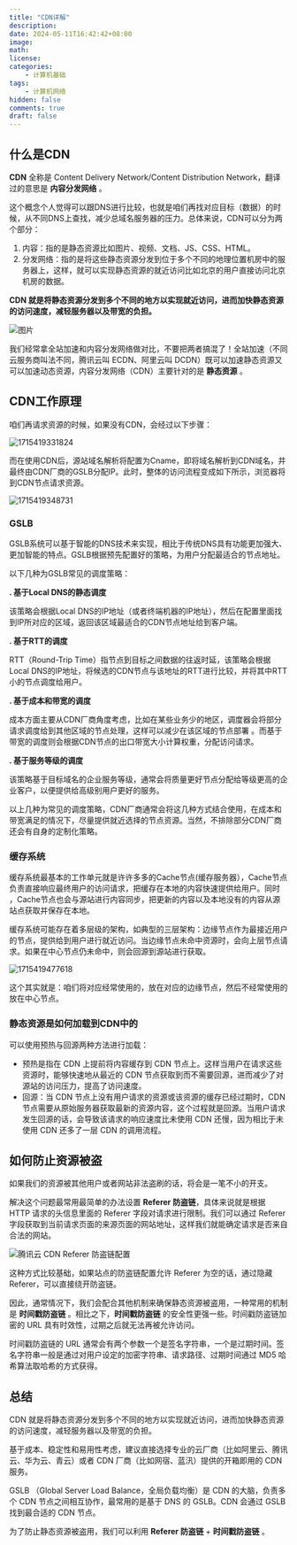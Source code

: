 ```yaml
---
title: "CDN详解"
description: 
date: 2024-05-11T16:42:42+08:00
image: 
math: 
license: 
categories:
    - 计算机基础
tags:
    - 计算机网络
hidden: false
comments: true
draft: false
---
```


## 什么是CDN

**CDN** 全称是 Content Delivery Network/Content Distribution Network，翻译过的意思是 **内容分发网络** 。

这个概念个人觉得可以跟DNS进行比较，也就是咱们再找对应目标（数据）的时候，从不同DNS上查找，减少总域名服务器的压力。总体来说，CDN可以分为两个部分：

1. 内容：指的是静态资源比如图片、视频、文档、JS、CSS、HTML。
2. 分发网络：指的是将这些静态资源分发到位于多个不同的地理位置机房中的服务器上，这样，就可以实现静态资源的就近访问比如北京的用户直接访问北京机房的数据。

**CDN 就是将静态资源分发到多个不同的地方以实现就近访问，进而加快静态资源的访问速度，减轻服务器以及带宽的负担。**

![图片](https://img-1312072469.cos.ap-nanjing.myqcloud.com/640)

我们经常拿全站加速和内容分发网络做对比，不要把两者搞混了！全站加速（不同云服务商叫法不同，腾讯云叫 ECDN、阿里云叫 DCDN）既可以加速静态资源又可以加速动态资源，内容分发网络（CDN）主要针对的是 **静态资源** 。



## CDN工作原理

咱们再请求资源的时候，如果没有CDN，会经过以下步骤：

![1715419331824](https://img-1312072469.cos.ap-nanjing.myqcloud.com/1715419331824.jpg)

而在使用CDN后，源站域名解析将配置为Cname，即将域名解析到CDN域名，并最终由CDN厂商的GSLB分配IP。此时，整体的访问流程变成如下所示，浏览器将到CDN节点请求资源。

![1715419348731](https://img-1312072469.cos.ap-nanjing.myqcloud.com/1715419348731.jpg)

### GSLB

GSLB系统可以基于智能的DNS技术来实现，相比于传统DNS具有功能更加强大、更加智能的特点。GSLB根据预先配置好的策略，为用户分配最适合的节点地址。

以下几种为GSLB常见的调度策略：

**. 基于Local DNS的静态调度**

该策略会根据Local DNS的IP地址（或者终端机器的IP地址），然后在配置里面找到IP所对应的区域，返回该区域最适合的CDN节点地址给到客户端。

**. 基于RTT的调度**

RTT（Round-Trip Time）指节点到目标之间数据的往返时延，该策略会根据Local DNS的IP地址，将候选的CDN节点与该地址的RTT进行比较，并将其中RTT小的节点调度给用户。

**. 基于成本和带宽的调度**

成本方面主要从CDN厂商角度考虑，比如在某些业务少的地区，调度器会将部分请求调度给到其他区域的节点处理，这样可以减少在该区域的节点部署 。而基于带宽的调度则会根据CDN节点的出口带宽大小计算权重，分配访问请求。

**. 基于服务等级的调度**

该策略基于目标域名的企业服务等级，通常会将质量更好节点分配给等级更高的企业客户，以便提供给高级别用户更好的服务。

以上几种为常见的调度策略，CDN厂商通常会将这几种方式结合使用，在成本和带宽满足的情况下，尽量提供就近选择的节点资源。当然，不排除部分CDN厂商还会有自身的定制化策略。

### 缓存系统

缓存系统最基本的工作单元就是许许多多的Cache节点(缓存服务器），Cache节点负责直接响应最终用户的访问请求，把缓存在本地的内容快速提供给用户。同时 ，Cache节点也会与源站进行内容同步，把更新的内容以及本地没有的内容从源站点获取并保存在本地。

缓存系统可能存在着多层级的架构，如典型的三层架构：边缘节点作为最接近用户的节点，提供给到用户进行就近访问。当边缘节点未命中资源时，会向上层节点请求。如果在中心节点仍未命中，则会回源到源站进行获取。

![1715419477618](https://img-1312072469.cos.ap-nanjing.myqcloud.com/1715419477618.jpg)

这个其实就是：咱们将对应经常使用的，放在对应的边缘节点，然后不经常使用的放在中心节点。

### 静态资源是如何加载到CDN中的

可以使用预热与回源两种方法进行加载：

- 预热是指在 CDN 上提前将内容缓存到 CDN 节点上。这样当用户在请求这些资源时，能够快速地从最近的 CDN 节点获取到而不需要回源，进而减少了对源站的访问压力，提高了访问速度。
- 回源：当 CDN 节点上没有用户请求的资源或该资源的缓存已经过期时，CDN 节点需要从原始服务器获取最新的资源内容，这个过程就是回源。当用户请求发生回源的话，会导致该请求的响应速度比未使用 CDN 还慢，因为相比于未使用 CDN 还多了一层 CDN 的调用流程。

## 如何防止资源被盗

如果我们的资源被其他用户或者网站非法盗刷的话，将会是一笔不小的开支。

解决这个问题最常用最简单的办法设置 **Referer 防盗链**，具体来说就是根据 HTTP 请求的头信息里面的 Referer 字段对请求进行限制。我们可以通过 Referer 字段获取到当前请求页面的来源页面的网站地址，这样我们就能确定请求是否来自合法的网站。

![腾讯云 CDN Referer 防盗链配置](https://img-1312072469.cos.ap-nanjing.myqcloud.com/cnd-tencent-cloud-anti-theft.png)

这种方式比较基础，如果站点的防盗链配置允许 Referer 为空的话，通过隐藏 Referer，可以直接绕开防盗链。

因此，通常情况下，我们会配合其他机制来确保静态资源被盗用，一种常用的机制是 **时间戳防盗链** 。相比之下，**时间戳防盗链** 的安全性更强一些。时间戳防盗链加密的 URL 具有时效性，过期之后就无法再被允许访问。

时间戳防盗链的 URL 通常会有两个参数一个是签名字符串，一个是过期时间。签名字符串一般是通过对用户设定的加密字符串、请求路径、过期时间通过 MD5 哈希算法取哈希的方式获得。

## 总结

CDN 就是将静态资源分发到多个不同的地方以实现就近访问，进而加快静态资源的访问速度，减轻服务器以及带宽的负担。

基于成本、稳定性和易用性考虑，建议直接选择专业的云厂商（比如阿里云、腾讯云、华为云、青云）或者 CDN 厂商（比如网宿、蓝汛）提供的开箱即用的 CDN 服务。

GSLB （Global Server Load Balance，全局负载均衡）是 CDN 的大脑，负责多个 CDN 节点之间相互协作，最常用的是基于 DNS 的 GSLB。CDN 会通过 GSLB 找到最合适的 CDN 节点。

为了防止静态资源被盗用，我们可以利用 **Referer 防盗链** + **时间戳防盗链** 。